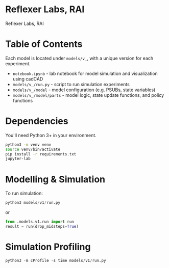 Reflexer Labs, RAI
=======
Reflexer Labs, RAI

# Table of Contents

Each model is located under `models/v_`, with a unique version for each experiment.

* `notebook.ipynb` - lab notebook for model simulation and visualization using cadCAD
* `models/v_/run.py` - script to run simulation experiments
* `models/v_/model` - model configuration (e.g. PSUBs, state variables)
* `models/v_/model/parts` - model logic, state update functions, and policy functions

# Dependencies

You'll need Python 3+ in your environment.

```bash
python3 -m venv venv
source venv/bin/activate
pip install -r requirements.txt
jupyter-lab
```

# Modelling & Simulation

To run simulation:
```python
python3 models/v1/run.py
```
or
```python
from .models.v1.run import run
result = run(drop_midsteps=True)
```

# Simulation Profiling

```python
python3 -m cProfile -s time models/v1/run.py
```

